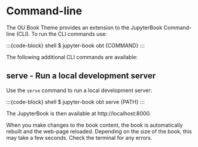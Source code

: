 # Command-line

The OU Book Theme provides an extension to the JupyterBook Command-line (CLI). To run
the CLI commands use:

:::{code-block} shell
$ jupyter-book obt {COMMAND}
:::

The following additional CLI commands are available:

## serve - Run a local development server

Use the `serve` command to run a local development server:

:::{code-block} shell
$ jupyter-book obt serve {PATH}
:::

The JupyterBook is then available at http://localhost:8000.

When you make changes to the book content, the book is automatically rebuilt and the web-page reloaded.
Depending on the size of the book, this may take a few seconds. Check the terminal for any errors.
